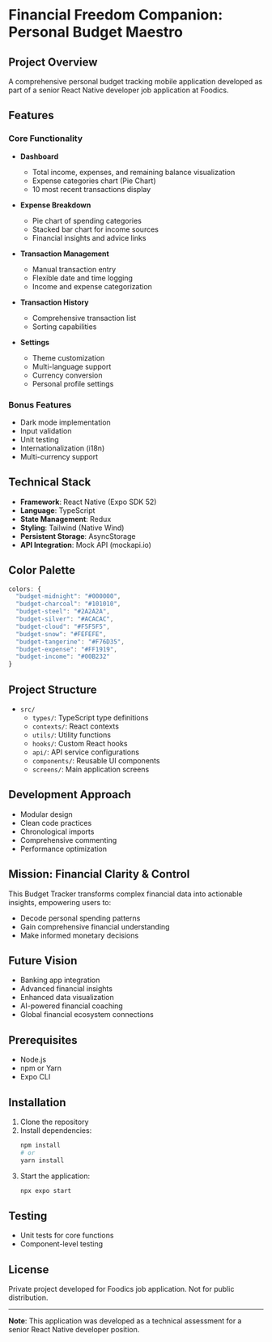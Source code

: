 # Financial Freedom Companion: Personal Budget Maestro

## Project Overview
A comprehensive personal budget tracking mobile application developed as part of a senior React Native developer job application at Foodics.

## Features

### Core Functionality
- **Dashboard**
  - Total income, expenses, and remaining balance visualization
  - Expense categories chart (Pie Chart)
  - 10 most recent transactions display

- **Expense Breakdown**
  - Pie chart of spending categories
  - Stacked bar chart for income sources
  - Financial insights and advice links

- **Transaction Management**
  - Manual transaction entry
  - Flexible date and time logging
  - Income and expense categorization

- **Transaction History**
  - Comprehensive transaction list
  - Sorting capabilities

- **Settings**
  - Theme customization
  - Multi-language support
  - Currency conversion
  - Personal profile settings

### Bonus Features
- Dark mode implementation
- Input validation
- Unit testing
- Internationalization (i18n)
- Multi-currency support

## Technical Stack
- **Framework**: React Native (Expo SDK 52)
- **Language**: TypeScript
- **State Management**: Redux
- **Styling**: Tailwind (Native Wind)
- **Persistent Storage**: AsyncStorage
- **API Integration**: Mock API (mockapi.io)

## Color Palette
```javascript
colors: {
  "budget-midnight": "#000000",
  "budget-charcoal": "#101010",
  "budget-steel": "#2A2A2A",
  "budget-silver": "#ACACAC",
  "budget-cloud": "#F5F5F5",
  "budget-snow": "#FEFEFE",
  "budget-tangerine": "#F76D35",
  "budget-expense": "#FF1919",
  "budget-income": "#00B232"
}
```

## Project Structure
- `src/`
  - `types/`: TypeScript type definitions
  - `contexts/`: React contexts
  - `utils/`: Utility functions
  - `hooks/`: Custom React hooks
  - `api/`: API service configurations
  - `components/`: Reusable UI components
  - `screens/`: Main application screens

## Development Approach
- Modular design
- Clean code practices
- Chronological imports
- Comprehensive commenting
- Performance optimization

## Mission: Financial Clarity & Control

This Budget Tracker transforms complex financial data into actionable insights, empowering users to:
- Decode personal spending patterns
- Gain comprehensive financial understanding
- Make informed monetary decisions

## Future Vision
- Banking app integration
- Advanced financial insights
- Enhanced data visualization
- AI-powered financial coaching
- Global financial ecosystem connections

## Prerequisites
- Node.js
- npm or Yarn
- Expo CLI

## Installation
1. Clone the repository
2. Install dependencies:
   ```bash
   npm install
   # or
   yarn install
   ```
3. Start the application:
   ```bash
   npx expo start
   ```

## Testing
- Unit tests for core functions
- Component-level testing

## License
Private project developed for Foodics job application. Not for public distribution.

---

**Note**: This application was developed as a technical assessment for a senior React Native developer position.